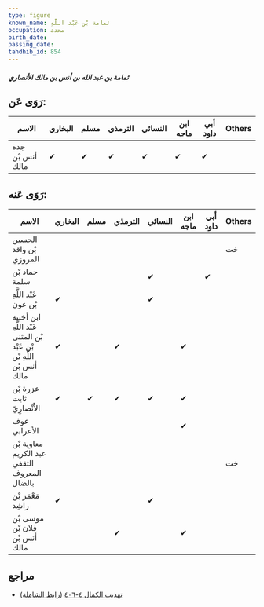 ```yaml
---
type: figure
known_name: ثمامة بْن عَبْد اللَّهِ
occupation: محدث
birth_date:
passing_date:
tahdhib_id: 854
---
```

##### ثمامة بن عبد الله بن أنس بن مالك الأنصاري

## رَوَى عَن:
| الاسم            | البخاري | مسلم | الترمذي | النسائي | ابن ماجه | أبي داود | Others |
| ---------------- | ------- | ---- | ------- | ------- | -------- | -------- | ------ |
| جده أنس بْن مالك | ✔       | ✔    | ✔       | ✔       | ✔        | ✔        |        |
## رَوَى عَنه:
| الاسم                                                                 | البخاري | مسلم | الترمذي | النسائي | ابن ماجه | أبي داود | Others |
| --------------------------------------------------------------------- | ------- | ---- | ------- | ------- | -------- | -------- | ------ |
| الحسين بْن واقد المروزي                                               |         |      |         |         |          |          | خت     |
| حماد بْن سلمة                                                         |         |      |         | ✔       |          | ✔        |        |
| عَبْد اللَّهِ بْن عون                                                 | ✔       |      |         | ✔       |          |          |        |
| ابن أخبيه عَبْد اللَّهِ بْن المثنى بْن عَبْد اللَّهِ بْن أنس بْن مالك | ✔       |      | ✔       |         | ✔        |          |        |
| عزرة بْن ثابت الأَنْصارِيّ                                            | ✔       | ✔    | ✔       | ✔       | ✔        |          |        |
| عوف الأعرابي                                                          |         |      |         |         | ✔        |          |        |
| معاوية بْن عبد الكريم الثقفي المعروف بالضال                           |         |      |         |         |          |          | خت     |
| مَعْمَر بْن راشِد                                                     | ✔       |      |         | ✔       |          |          |        |
| موسى بْن فلان بْن أَنَس بْن مالك                                      |         |      | ✔       |         | ✔        |          |        |
## مراجع
- [تهذيب الكمال ٤-٤٠٦](obsidian://open?vault=Tahdhib-al-Kamal&file=Figures/٨٥٤-ثمامة%20بن%20عبد%20الله%20بن%20أنس%20بن%20مالك%20الأنصاري) ([رابط الشاملة](https://shamela.ws/book/3722/1920))